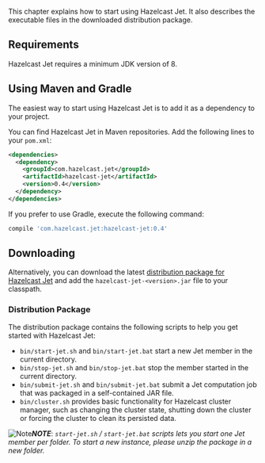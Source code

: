 
This chapter explains how to start using Hazelcast Jet. It also
describes the executable files in the downloaded distribution package.

## Requirements

Hazelcast Jet requires a minimum JDK version of 8.

## Using Maven and Gradle

The easiest way to start using Hazelcast Jet is to add it as a
dependency to your project.


You can find Hazelcast Jet in Maven repositories. Add the following
lines to your `pom.xml`:

```xml
<dependencies>
  <dependency>
    <groupId>com.hazelcast.jet</groupId>
    <artifactId>hazelcast-jet</artifactId>
    <version>0.4</version>
  </dependency>
</dependencies>
```

If you prefer to use Gradle, execute the following command:

```groovy
compile 'com.hazelcast.jet:hazelcast-jet:0.4'
```

## Downloading

Alternatively, you can download the latest [distribution package for
Hazelcast Jet](http://jet.hazelcast.org/download/)
and add the `hazelcast-jet-<version>.jar` file to your classpath.

### Distribution Package

The distribution package contains the following scripts to help you get
started with Hazelcast Jet:

* `bin/start-jet.sh` and `bin/start-jet.bat` start a new Jet member in the
current directory.
* `bin/stop-jet.sh` and `bin/stop-jet.bat` stop the member started in the
current directory.
* `bin/submit-jet.sh` and `bin/submit-jet.bat` submit a Jet computation job
that was packaged in a self-contained JAR file.
* `bin/cluster.sh` provides basic functionality for Hazelcast cluster
manager, such as changing the cluster state, shutting down the cluster
or forcing the cluster to clean its persisted data.

![Note](images/NoteSmall.png)***NOTE***: *`start-jet.sh` / `start-jet.bat`
scripts lets you start one Jet member per folder. To start a new
instance, please unzip the package in a new folder.*
